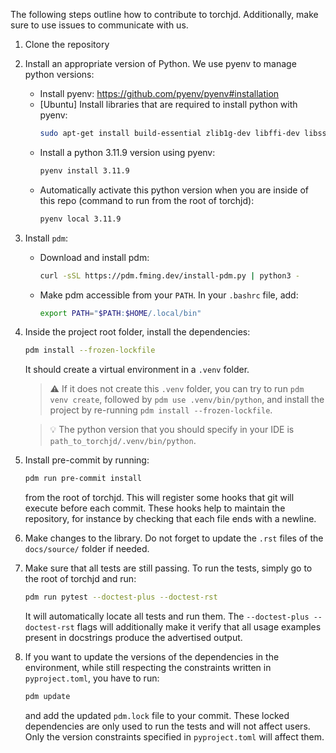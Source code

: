 The following steps outline how to contribute to torchjd. Additionally, make sure to use issues to communicate with us.

1) Clone the repository

2) Install an appropriate version of Python. We use pyenv to manage python versions:
    - Install pyenv: https://github.com/pyenv/pyenv#installation
    - [Ubuntu] Install libraries that are required to install python with pyenv:
      ```bash
      sudo apt-get install build-essential zlib1g-dev libffi-dev libssl-dev libbz2-dev libreadline-dev libsqlite3-dev liblzma-dev
      ```
    - Install a python 3.11.9 version using pyenv:
      ```bash
      pyenv install 3.11.9
      ```
    - Automatically activate this python version when you are inside of this repo (command to run
      from the root of torchjd):
      ```bash
      pyenv local 3.11.9
      ```

3) Install `pdm`:
    - Download and install pdm:
      ```bash
      curl -sSL https://pdm.fming.dev/install-pdm.py | python3 -
      ```
    - Make pdm accessible from your `PATH`. In your `.bashrc` file, add:
      ```bash
      export PATH="$PATH:$HOME/.local/bin"
      ```

4) Inside the project root folder, install the dependencies:
   ```bash
   pdm install --frozen-lockfile
   ```
   It should create a virtual environment in a `.venv` folder.
   > ⚠️ If it does not create this `.venv` folder, you can try to run `pdm venv create`, followed by
   `pdm use .venv/bin/python`, and install the project by re-running `pdm install
   --frozen-lockfile`.

   > 💡 The python version that you should specify in your IDE is
   `path_to_torchjd/.venv/bin/python`.

5) Install pre-commit by running:
   ```bash
   pdm run pre-commit install
   ```
   from the root of torchjd. This will register some hooks that git will execute before each commit. These hooks help to maintain the repository, for instance by checking that each file ends with a newline.

6) Make changes to the library. Do not forget to update the `.rst` files of the `docs/source/` folder if needed.

7) Make sure that all tests are still passing. To run the tests, simply go to the root of torchjd and run:
   ```bash
   pdm run pytest --doctest-plus --doctest-rst
   ```
   It will automatically locate all tests and run them. The `--doctest-plus --doctest-rst` flags will
   additionally make it verify that all usage examples present in docstrings produce the advertised
   output.
8) If you want to update the versions of the dependencies in the environment, while still respecting the constraints written in `pyproject.toml`, you have to run:
   ```bash
   pdm update
   ```
   and add the updated `pdm.lock` file to your commit. These locked dependencies are only used to run the tests and will not affect users. Only the version constraints specified in `pyproject.toml` will affect them.
